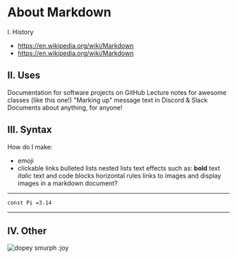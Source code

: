 # About Markdown

I. History
- https://en.wikipedia.org/wiki/Markdown
- https://en.wikipedia.org/wiki/Markdown

## II. Uses
Documentation for software projects on GitHub
Lecture notes for awesome classes (like this one!)
"Marking up" message text in Discord & Slack
Documents about anything, for anyone!

## III. Syntax
How do I make:
- emoji
- clickable links
bulleted lists
nested lists
text effects such as:
**bold** text
*italic* text
and code blocks
horizontal rules
links to images
and display images in a markdown document?

---
`const Pi =3.14`

---
## IV. Other
![dopey smurph](https://vignette.wikia.nocookie.net/smurfs/images/0/0d/Dopey4.JPG/revision/latest/scale-to-width-down/240?cb=20180929070848)
:joy
